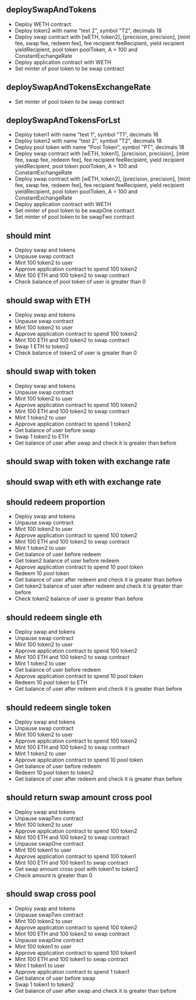 
## deploySwapAndTokens
- Deploy WETH contract
- Deploy token2 with name "test 2", symbol "T2", decimals 18
- Deploy swap contract with [wETH, token2], [precision, precision], [mint fee, swap fee, redeem fee], fee recipient feeRecipient, yield recipient yieldRecipient, pool token poolToken, A = 100 and ConstantExchangeRate
- Deploy application contract with WETH
- Set minter of pool token to be swap contract

## deploySwapAndTokensExchangeRate
- Set minter of pool token to be swap contract

## deploySwapAndTokensForLst
- Deploy token1 with name "test 1", symbol "T1", decimals 18
- Deploy token2 with name "test 2", symbol "T2", decimals 18
- Deploy pool token with name "Pool Token", symbol "PT", decimals 18
- Deploy swap contract with [wETH, token1], [precision, precision], [mint fee, swap fee, redeem fee], fee recipient feeRecipient, yield recipient yieldRecipient, pool token poolToken, A = 100 and ConstantExchangeRate
- Deploy swap contract with [wETH, token2], [precision, precision], [mint fee, swap fee, redeem fee], fee recipient feeRecipient, yield recipient yieldRecipient, pool token poolToken, A = 100 and ConstantExchangeRate
- Deploy application contract with WETH
- Set minter of pool token to be swapOne contract
- Set minter of pool token to be swapTwo contract

## should mint
- Deploy swap and tokens
- Unpause swap contract
- Mint 100 token2 to user
- Approve application contract to spend 100 token2
- Mint 100 ETH and 100 token2 to swap contract
- Check balance of pool token of user is greater than 0

## should swap with ETH
- Deploy swap and tokens
- Unpause swap contract
- Mint 100 token2 to user
- Approve application contract to spend 100 token2
- Mint 100 ETH and 100 token2 to swap contract
- Swap 1 ETH to token2
- Check balance of token2 of user is greater than 0

## should swap with token
- Deploy swap and tokens
- Unpause swap contract
- Mint 100 token2 to user
- Approve application contract to spend 100 token2
- Mint 100 ETH and 100 token2 to swap contract
- Mint 1 token2 to user
- Approve application contract to spend 1 token2
- Get balance of user before swap
- Swap 1 token2 to ETH
- Get balance of user after swap and check it is greater than before

## should swap with token with exchange rate

## should swap with eth with exchange rate

## should redeem proportion
- Deploy swap and tokens
- Unpause swap contract
- Mint 100 token2 to user
- Approve application contract to spend 100 token2
- Mint 100 ETH and 100 token2 to swap contract
- Mint 1 token2 to user
- Get balance of user before redeem
- Get token2 balance of user before redeem
- Approve application contract to spend 10 pool token
- Redeem 10 pool token
- Get balance of user after redeem and check it is greater than before
- Get token2 balance of user after redeem and check it is greater than before
- Check token2 balance of user is greater than before

## should redeem single eth
- Deploy swap and tokens
- Unpause swap contract
- Mint 100 token2 to user
- Approve application contract to spend 100 token2
- Mint 100 ETH and 100 token2 to swap contract
- Mint 1 token2 to user
- Get balance of user before redeem
- Approve application contract to spend 10 pool token
- Redeem 10 pool token to ETH
- Get balance of user after redeem and check it is greater than before

## should redeem single token
- Deploy swap and tokens
- Unpause swap contract
- Mint 100 token2 to user
- Approve application contract to spend 100 token2
- Mint 100 ETH and 100 token2 to swap contract
- Mint 1 token2 to user
- Approve application contract to spend 10 pool token
- Get balance of user before redeem
- Redeem 10 pool token to token2
- Get balance of user after redeem and check it is greater than before

## should return swap amount cross pool
- Deploy swap and tokens
- Unpause swapTwo contract
- Mint 100 token2 to user
- Approve application contract to spend 100 token2
- Mint 100 ETH and 100 token2 to swap contract
- Unpause swapOne contract
- Mint 100 token1 to user
- Approve application contract to spend 100 token1
- Mint 100 ETH and 100 token1 to swap contract
- Get swap amount cross pool with token1 to token2
- Check amount is greater than 0

## should swap cross pool
- Deploy swap and tokens
- Unpause swapTwo contract
- Mint 100 token2 to user
- Approve application contract to spend 100 token2
- Mint 100 ETH and 100 token2 to swap contract
- Unpause swapOne contract
- Mint 100 token1 to user
- Approve application contract to spend 100 token1
- Mint 100 ETH and 100 token1 to swap contract
- Mint 1 token1 to user
- Approve application contract to spend 1 token1
- Get balance of user before swap
- Swap 1 token1 to token2
- Get balance of user after swap and check it is greater than before
